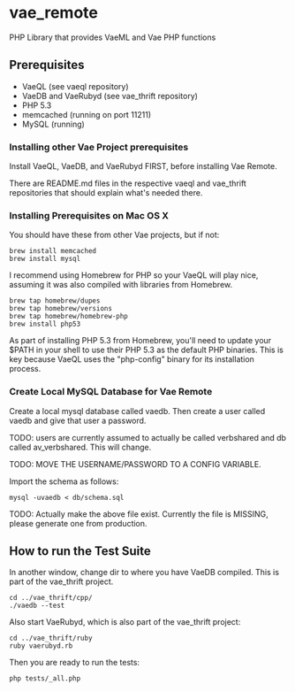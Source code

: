 # vae_remote

PHP Library that provides VaeML and Vae PHP functions


## Prerequisites

 - VaeQL (see vaeql repository)
 - VaeDB and VaeRubyd (see vae_thrift repository)
 - PHP 5.3
 - memcached (running on port 11211)
 - MySQL (running)


### Installing other Vae Project prerequisites

Install VaeQL, VaeDB, and VaeRubyd FIRST, before installing Vae Remote.

There are README.md files in the respective vaeql and vae_thrift
repositories that should explain what's needed there.


### Installing Prerequisites on Mac OS X

You should have these from other Vae projects, but if not:

    brew install memcached
    brew install mysql

I recommend using Homebrew for PHP so your VaeQL will play nice, assuming it was
also compiled with libraries from Homebrew.

    brew tap homebrew/dupes
    brew tap homebrew/versions
    brew tap homebrew/homebrew-php
    brew install php53

As part of installing PHP 5.3 from Homebrew, you'll need to update your
$PATH in your shell to use their PHP 5.3 as the default PHP binaries.
This is key because VaeQL uses the "php-config" binary for its
installation process.


### Create Local MySQL Database for Vae Remote

Create a local mysql database called vaedb.  Then create a user
called vaedb and give that user a password.  

TODO: users are currently assumed to actually be called verbshared and
db called av_verbshared.  This will change.

TODO: MOVE THE USERNAME/PASSWORD TO A CONFIG VARIABLE.

Import the schema as follows:

    mysql -uvaedb < db/schema.sql

TODO: Actually make the above file exist.  Currently the file is
MISSING, please generate one from production.


## How to run the Test Suite

In another window, change dir to where you have VaeDB compiled.  This is
part of the vae_thrift project.

    cd ../vae_thrift/cpp/
    ./vaedb --test

Also start VaeRubyd, which is also part of the vae_thrift project:

    cd ../vae_thrift/ruby
    ruby vaerubyd.rb

Then you are ready to run the tests:

    php tests/_all.php

